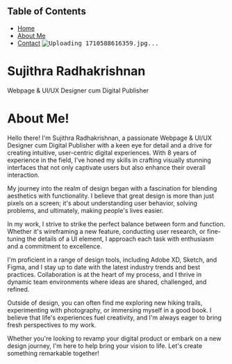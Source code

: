 ## Table of Contents
- [Home](#Sujithra-Radhakrishnan)
- [About Me](#About-Me)
- [Contact](#how-to-create-new-repository)
<KBD>![Uploading 1710588616359.jpg...]()</KBD>
# Sujithra Radhakrishnan
Webpage & UI/UX Designer cum Digital Publisher
# About Me!
Hello there! I'm Sujithra Radhakrishnan, a passionate Webpage & UI/UX Designer cum Digital Publisher with a keen eye for detail and a drive for creating intuitive, user-centric digital experiences. With 8 years of experience in the field, I've honed my skills in crafting visually stunning interfaces that not only captivate users but also enhance their overall interaction.

My journey into the realm of design began with a fascination for blending aesthetics with functionality. I believe that great design is more than just pixels on a screen; it's about understanding user behavior, solving problems, and ultimately, making people's lives easier.

In my work, I strive to strike the perfect balance between form and function. Whether it's wireframing a new feature, conducting user research, or fine-tuning the details of a UI element, I approach each task with enthusiasm and a commitment to excellence.

I'm proficient in a range of design tools, including Adobe XD, Sketch, and Figma, and I stay up to date with the latest industry trends and best practices. Collaboration is at the heart of my process, and I thrive in dynamic team environments where ideas are shared, challenged, and refined.

Outside of design, you can often find me exploring new hiking trails, experimenting with photography, or immersing myself in a good book. I believe that life's experiences fuel creativity, and I'm always eager to bring fresh perspectives to my work.

Whether you're looking to revamp your digital product or embark on a new design journey, I'm here to help bring your vision to life. Let's create something remarkable together!
